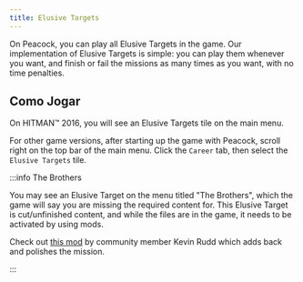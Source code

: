 ```yaml
---
title: Elusive Targets
---
```


On Peacock, you can play all Elusive Targets in the game.
Our implementation of Elusive Targets is simple: you can play them whenever you want, and finish or fail the missions as
many times as you want, with no time penalties.

## Como Jogar

On HITMAN&trade; 2016, you will see an Elusive Targets tile on the main menu.

For other game versions, after starting up the game with Peacock, scroll right on the top bar of the main menu.
Click the `Career` tab, then select the `Elusive Targets` tile.

:::info The Brothers

You may see an Elusive Target on the menu titled "The Brothers", which the game will say you are missing the required
content for.
This Elusive Target is cut/unfinished content, and while the files are in the game, it needs to be activated by using
mods.

Check out [this mod](https://www.nexusmods.com/hitman3/mods/375) by community member Kevin Rudd which adds back and
polishes the mission.

:::
